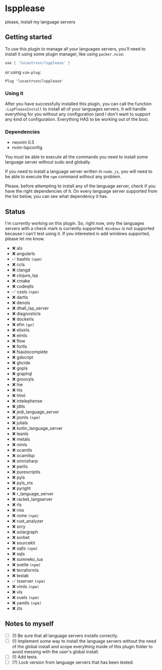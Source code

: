# lspplease

please, install my language servers

## Getting started

To use this plugin to manage all your languages servers, you'll need to install
it using some plugin manager, like using `packer.nvim`:

```lua
use { 'lucastrvsn/lspplease' }
```

or using `vim-plug`:

```vim
Plug 'lucastrvsn/lspplease'
```

### Using it

After you have successfully installed this plugin, you can call the function
`:LspPleaseInstall` to install all of your languages servers. It will handle
everything for you without any configuration (and I don't want to support any
kind of configuration. Everything HAS to be working out of the box).

### Dependencies

- neovim 0.5
- nvim-lspconfig

You must be able to execute all the commands you need to install some language
server without sudo and globally.

If you need to install a language server written in `node.js`, you will need to
be able to execute the `npm` command without any problem.

Please, before attempting to install any of the language server, check if you
have the right dependencies of it. On every language server supported from the
list below, you can see what dependency it has.

## Status

I'm currently working on this plugin. So, right now, only the languages servers
with a check mark is currently supported. `Windows` is not supported because I
can't test using it. If you interested in add windows supported, please let me
know.

- ❌ als
- ❌ angularls
- ✅ bashls `(npm)`
- ❌ ccls
- ❌ clangd
- ❌ clojure_lsp
- ❌ cmake
- ❌ codeqlls
- ✅ cssls `(npm)`
- ❌ dartls
- ❌ denols
- ❌ dhall_lsp_server
- ❌ diagnosticls
- ❌ dockerls
- ❌ efm `(go)`
- ❌ elixirls
- ❌ elmls
- ❌ flow
- ❌ fortls
- ❌ fsautocomplete
- ❌ gdscript
- ❌ ghcide
- ❌ gopls
- ❌ graphql
- ❌ groovyls
- ❌ hie
- ❌ hls
- ❌ html
- ❌ intelephense
- ❌ jdtls
- ❌ jedi_language_server
- ❌ jsonls `(npm)`
- ❌ julials
- ❌ kotlin_language_server
- ❌ leanls
- ❌ metals
- ❌ nimls
- ❌ ocamlls
- ❌ ocamllsp
- ❌ omnisharp
- ❌ perlls
- ❌ purescriptls
- ❌ pyls
- ❌ pyls_ms
- ❌ pyright
- ❌ r_language_server
- ❌ racket_langserver
- ❌ rls
- ❌ rnix
- ❌ rome `(npm)`
- ❌ rust_analyzer
- ❌ scry
- ❌ solargraph
- ❌ sorbet
- ❌ sourcekit
- ❌ sqlls `(npm)`
- ❌ sqls
- ❌ sumneko_lua
- ❌ svelte `(npm)`
- ❌ terraformls
- ❌ texlab
- ✅ tsserver `(npm)`
- ❌ vimls `(npm)`
- ❌ vls
- ❌ vuels `(npm)`
- ❌ yamlls `(npm)`
- ❌ zls

## Notes to myself

- [ ] (!) Be sure that all language servers installs correctly.
- [ ] (!) Implement some way to install the language servers without the need of the global install and scope everything inside of this plugin folder to avoid messing with the user's global install.
- [ ] (!) Add tests.
- [ ] (?) Lock version from language servers that has been tested.
